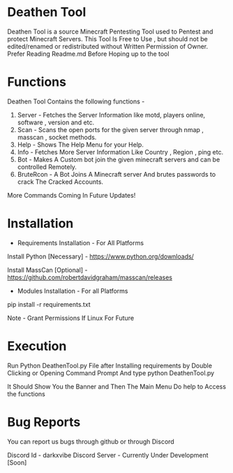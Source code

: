 # Deathen Tool
Deathen Tool is a source Minecraft Pentesting Tool used to Pentest and protect Minecraft Servers.
This Tool Is Free to Use , but should not be edited/renamed or redistributed without Written Permission of Owner.
Prefer Reading Readme.md Before Hoping up to the tool

# Functions

Deathen Tool Contains the following functions -

1. Server    - Fetches the Server Information like motd, players online, software , version and etc.
2. Scan      - Scans the open ports for the given server through nmap , masscan , socket methods.
3. Help      - Shows The Help Menu for your Help.
4. Info      - Fetches More Server Information Like Country , Region , ping etc.
5. Bot       - Makes A Custom bot join the given minecraft servers and can be controlled Remotely.
6. BruteRcon - A Bot Joins A Minecraft server And brutes passwords to crack The Cracked Accounts.

More Commands Coming In Future Updates!

# Installation 

* Requirements Installation - For All Platforms

Install Python  [Necessary] - https://www.python.org/downloads/

Install MassCan [Optional]  - https://github.com/robertdavidgraham/masscan/releases

* Modules Installation - For all Platforms

pip install -r requirements.txt

Note - Grant Permissions If Linux For Future

# Execution

Run Python DeathenTool.py File after Installing requirements by Double Clicking or Opening Command Prompt
And type python DeathenTool.py

It Should Show You the Banner and Then The Main Menu
Do help to Access the functions

# Bug Reports

You can report us bugs through github or through Discord

Discord Id - darkxvibe
Discord Server - Currently Under Development [Soon]

